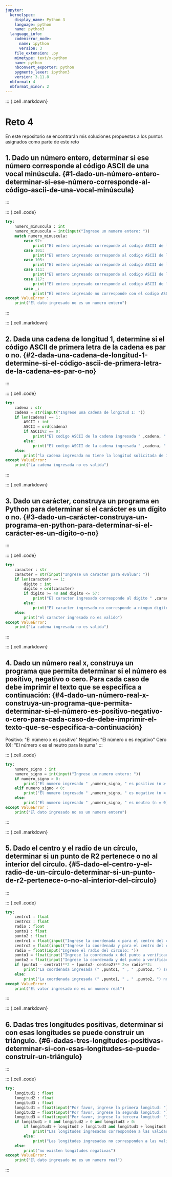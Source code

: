 ```yaml
---
jupyter:
  kernelspec:
    display_name: Python 3
    language: python
    name: python3
  language_info:
    codemirror_mode:
      name: ipython
      version: 3
    file_extension: .py
    mimetype: text/x-python
    name: python
    nbconvert_exporter: python
    pygments_lexer: ipython3
    version: 3.11.8
  nbformat: 4
  nbformat_minor: 2
---
```


::: {.cell .markdown}
# Reto 4

En este repositorio se encontrarán mis soluciones propuestas a los
puntos asignados como parte de este reto

## 1. Dado un número entero, determinar si ese número corresponde al código ASCII de una vocal minúscula. {#1-dado-un-número-entero-determinar-si-ese-número-corresponde-al-código-ascii-de-una-vocal-minúscula}
:::

::: {.cell .code}
``` python
try:
    numero_minuscula : int
    numero_minuscula = int(input("Ingrese un numero entero: "))
    match numero_minuscula:
        case 97:
            print("El entero ingresado corresponde al codigo ASCII de la vocal minuscula a")
        case 101:
            print("El entero ingresado corresponde al codigo ASCII de la vocal minuscula e")
        case 105:
            print("El entero ingresado corresponde al codigo ASCII de la vocal minuscula i")
        case 111:
            print("El entero ingresado corresponde al codigo ASCII de la vocal minuscula o")
        case 117:
            print("El entero ingresado corresponde al codigo ASCII de la vocal minuscula u")
        case _:
            print("El entero ingresado no corresponde con el codigo ASCII de alguna vocal minuscula")
except ValueError :
    print("El dato ingresado no es un numero entero")
```
:::

::: {.cell .markdown}
## 2. Dada una cadena de longitud 1, determine si el código ASCII de primera letra de la cadena es par o no. {#2-dada-una-cadena-de-longitud-1-determine-si-el-código-ascii-de-primera-letra-de-la-cadena-es-par-o-no}
:::

::: {.cell .code}
``` python
try:
    cadena : str
    cadena = str(input("Ingrese una cadena de longitud 1: "))
    if len(cadena) == 1:
        ASCII : int
        ASCII = ord(cadena)
        if ASCII%2 == 0:
            print("El codigo ASCII de la cadena ingresada " ,cadena, " es par con un valor de " ,ASCII)
        else:
            print("El codigo ASCII de la cadena ingresada " ,cadena, " es impar con un valor de " ,ASCII)
    else:
        print("la cadena ingresada no tiene la longitud solicitada de 1")
except ValueError:
    print("La cadena ingresada no es valida")
```
:::

::: {.cell .markdown}
## 3. Dado un carácter, construya un programa en Python para determinar si el carácter es un dígito o no. {#3-dado-un-carácter-construya-un-programa-en-python-para-determinar-si-el-carácter-es-un-dígito-o-no}
:::

::: {.cell .code}
``` python
try: 
    caracter : str
    caracter = str(input("Ingrese un caracter para evaluar: "))
    if len(caracter) == 1:
        digito : int
        digito = ord(caracter)
        if digito >= 48 and digito <= 57:
            print("El caracter ingresado corresponde al digito " ,caracter)
        else:
            print("El caracter ingresado no corresponde a ningun digito")
    else:
        print("el caracter ingresado no es valido")
except ValueError: 
    print("La cadena ingresada no es valida")
```
:::

::: {.cell .markdown}
## 4. Dado un número real x, construya un programa que permita determinar si el número es positivo, negativo o cero. Para cada caso de debe imprimir el texto que se especifica a continuación: {#4-dado-un-número-real-x-construya-un-programa-que-permita-determinar-si-el-número-es-positivo-negativo-o-cero-para-cada-caso-de-debe-imprimir-el-texto-que-se-especifica-a-continuación}

Positivo: \"El número x es positivo\" Negativo: \"El número x es
negativo\" Cero (0): \"El número x es el neutro para la suma\"
:::

::: {.cell .code}
``` python
try:
    numero_signo : int 
    numero_signo = int(input("Ingrese un numero entero: "))
    if numero_signo > 0:
        print("El numero ingresado " ,numero_signo, " es positivo (n > 0)")
    elif numero_signo < 0:
        print("El numero ingresado " ,numero_signo, " es negativo (n < 0)")
    else:
        print("El numero ingresado " ,numero_signo, " es neutro (n = 0)")
except ValueError :
    print("El dato ingresado no es un numero entero")
```
:::

::: {.cell .markdown}
## 5. Dado el centro y el radio de un círculo, determinar si un punto de R2 pertenece o no al interior del círculo. {#5-dado-el-centro-y-el-radio-de-un-círculo-determinar-si-un-punto-de-r2-pertenece-o-no-al-interior-del-círculo}
:::

::: {.cell .code}
``` python
try:
    centro1 : float
    centro2 : float
    radio : float
    punto1 : float
    punto2 : float
    centro1 = float(input("Ingrese la coordenada x para el centro del circulo: "))
    centro2 = float(input("Ingrese la coordenada y para el centro del circulo: "))
    radio = float(input("Ingrese el radio del circulo: "))
    punto1 = float(input("Ingrese la coordenada x del punto a verificar: "))
    punto2 = float(input("Ingrese la coordenada y del punto a verificar: "))
    if (punto1 - centro1)**2 + (punto2- centro2)** 2<= radio**2:
        print("La coordenada ingresada (" ,punto1, " , " ,punto2, ") se encuentra dentro del circulo formado por el centro (" ,centro1, " , " ,centro2, ") con radio " ,radio)
    else:
        print("La coordenada ingresada (" ,punto1, " , " ,punto2, ") no se encuentra dentro del circulo formado por el centro (" ,centro1, " , " ,centro2, ") con radio " ,radio)
except ValueError:
    print("El valor ingresado no es un numero real")
```
:::

::: {.cell .markdown}
## 6. Dadas tres longitudes positivas, determinar si con esas longitudes se puede construir un triángulo. {#6-dadas-tres-longitudes-positivas-determinar-si-con-esas-longitudes-se-puede-construir-un-triángulo}
:::

::: {.cell .code}
``` python
try:
    longitud1 : float
    longitud2 : float
    longitud3 : float
    longitud1 = float(input("Por favor, ingrese la primera longitud: "))
    longitud2 = float(input("Por favor, ingrese la segunda longitud: "))
    longitud3 = float(input("Por favor, ingrese la tercera longitud: "))
    if longitud1 > 0 and longitud2 > 0 and longitud3 > 0:
        if longitud1 + longitud2 > longitud3 and longitud1 + longitud3 > longitud2 and longitud2 + longitud3 > longitud1:
            print("Las longitudes ingresadas corresponden a las validas para crear un triangulo a partir del teorema de desigualdad")
        else:
            print("Las longitudes ingresadas no corresponden a las validas para crear un triangulo a partir del teorema de desigualdad")
    else:
        print("no existen longitudes negativas")
except ValueError:
    print("El dato ingresado no es un numero real")
```
:::
